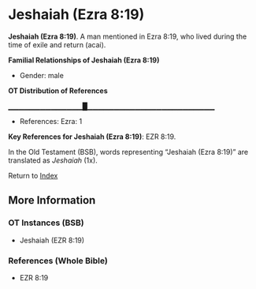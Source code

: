# Jeshaiah (Ezra 8:19)
**Jeshaiah (Ezra 8:19)**. 
A man mentioned in Ezra 8:19, who lived during the time of exile and return (acai). 




**Familial Relationships of Jeshaiah (Ezra 8:19)**


* Gender: male


**OT Distribution of References**

▁▁▁▁▁▁▁▁▁▁▁▁▁▁█▁▁▁▁▁▁▁▁▁▁▁▁▁▁▁▁▁▁▁▁▁▁▁▁
* References: Ezra: 1



**Key References for Jeshaiah (Ezra 8:19)**: 
EZR 8:19. 


In the Old Testament (BSB), words representing “Jeshaiah (Ezra 8:19)” are translated as 
*Jeshaiah* (1x). 




Return to [Index](00-Index.md)

## More Information

### OT Instances (BSB)

* Jeshaiah (EZR 8:19)



### References (Whole Bible)

* EZR 8:19




